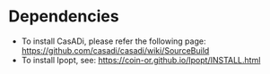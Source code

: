 # Dependencies

- To install CasADi, please refer the following page: https://github.com/casadi/casadi/wiki/SourceBuild
- To install Ipopt, see: https://coin-or.github.io/Ipopt/INSTALL.html
